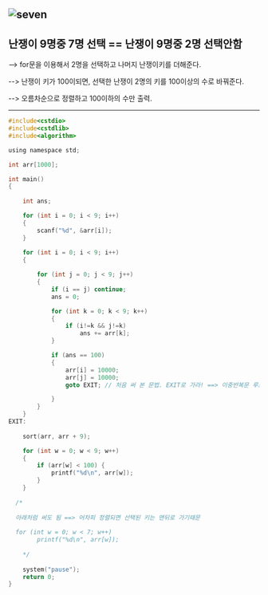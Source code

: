 ![seven](https://user-images.githubusercontent.com/29946480/60184807-0535be00-9829-11e9-9a26-ffd7a22fd0dd.PNG)
-----------------------------------------------------------------------------------------------------
## 난쟁이 9명중 7명 선택 == 난쟁이 9명중 2명 선택안함

--> for문을 이용해서 2명을 선택하고 나머지 난쟁이키를 더해준다.

--> 난쟁이 키가 100이되면, 선택한 난쟁이 2명의 키를 100이상의 수로 바꿔준다.

--> 오름차순으로 정렬하고 100이하의 수만 출력.

-----------------------------------------------------------------------------------------------------
```c
#include<cstdio>
#include<cstdlib>
#include<algorithm>

using namespace std;

int arr[1000];

int main()
{
	
	int ans;

	for (int i = 0; i < 9; i++)
	{
		scanf("%d", &arr[i]);
	}
	
	for (int i = 0; i < 9; i++)
	{

		for (int j = 0; j < 9; j++)
		{
			if (i == j) continue;		
			ans = 0;

			for (int k = 0; k < 9; k++)
			{
				if (i!=k && j!=k)
					ans += arr[k];				
			}

			if (ans == 100)
			{
				arr[i] = 10000;
				arr[j] = 10000;
				goto EXIT; // 처음 써 본 문법. EXIT로 가라! ==> 이중반복문 루프 빠져나올때, break는 루프 한개만 빠져나오기 때문에 goto사용하면 편리

			}
		}	
	}
EXIT:
	
	sort(arr, arr + 9);

	for (int w = 0; w < 9; w++)
	{
		if (arr[w] < 100) {
			printf("%d\n", arr[w]);
		}
	}
	
  /*
  
  아래처럼 써도 됨 ==> 어차피 정렬되면 선택된 키는 맨뒤로 가기때문
  
  for (int w = 0; w < 7; w++)
		printf("%d\n", arr[w]);
    
	*/
  
	system("pause");
	return 0;
}
```
